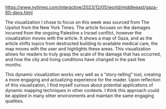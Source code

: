 https://www.nytimes.com/interactive/2023/12/05/world/middleeast/gaza-60-days.html

The visualization I chose to focus on this week was sourced from The Upshot from the New York Times. The article focuses on the damages incurred from the ongoing Palestine x Irsrael conflict, however the visualization moves with the article. It shows a map of Gaza, and as the article shifts topics from destructed building to available medical care, the map moves with the user and highlights these areas. This visualization allows for readers to truly grasp the scale of the damage that has occurred, and how the city and living conditions have changed in the past few months. 

This dynamic visualization works very well as a “story-telling” tool, creating a more engaging and actualizing experience for the reader. Upon reflection of this visualization, I find myself curious about potential applications of dynamic mapping techniques in other contexts. I think this approach could be applied in many other environments and maintain the same engaging qualities. 
